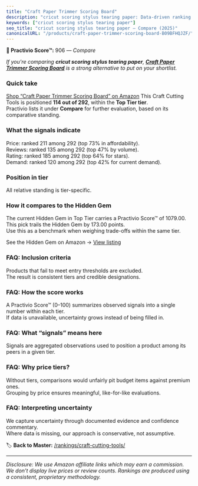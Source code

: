 ```yaml
---
title: "Craft Paper Trimmer Scoring Board"
description: "cricut scoring stylus tearing paper: Data-driven ranking using the Practivio Score™. Positioned by quality, value, demand, findability, momentum."
keywords: ["cricut scoring stylus tearing paper"]
seo_title: "cricut scoring stylus tearing paper — Compare (2025)"
canonicalURL: "/products/craft-paper-trimmer-scoring-board-B09BFHQJZF/"
---
```


**🛒 Practivio Score™:** 906 — _Compare_


*If you're comparing **cricut scoring stylus tearing paper**, **[Craft Paper Trimmer Scoring Board](https://www.amazon.com/dp/B09BFHQJZF?tag=practivio-20)** is a strong alternative to put on your shortlist.*
### Quick take
[Shop “Craft Paper Trimmer Scoring Board” on Amazon](https://www.amazon.com/dp/B09BFHQJZF?tag=practivio-20)
This Craft Cutting Tools is positioned **114 out of 292**, within the **Top Tier tier**.  
Practivio lists it under **Compare** for further evaluation, based on its comparative standing.

### What the signals indicate
Price: ranked 211 among 292 (top 73% in affordability).  
Reviews: ranked 135 among 292 (top 47% by volume).  
Rating: ranked 185 among 292 (top 64% for stars).  
Demand: ranked 120 among 292 (top 42% for current demand).

### Position in tier
All relative standing is tier-specific.

### How it compares to the Hidden Gem
The current Hidden Gem in Top Tier carries a Practivio Score™ of 1079.00.  
This pick trails the Hidden Gem by 173.00 points.  
Use this as a benchmark when weighing trade-offs within the same tier.  

See the Hidden Gem on Amazon → [View listing](https://www.amazon.com/dp/B016LDV41S?tag=practivio-20)

### FAQ: Inclusion criteria
Products that fail to meet entry thresholds are excluded.  
The result is consistent tiers and credible designations.

### FAQ: How the score works
A Practivio Score™ (0–100) summarizes observed signals into a single number within each tier.  
If data is unavailable, uncertainty grows instead of being filled in.

### FAQ: What “signals” means here
Signals are aggregated observations used to position a product among its peers in a given tier.

### FAQ: Why price tiers?
Without tiers, comparisons would unfairly pit budget items against premium ones.  
Grouping by price ensures meaningful, like-for-like evaluations.

### FAQ: Interpreting uncertainty
We capture uncertainty through documented evidence and confidence commentary.  
Where data is missing, our approach is conservative, not assumptive.

<!-- Missing template for Compare/CompareWithinPriceClass -->


🏷️ **Back to Master:** [/rankings/craft-cutting-tools/](/rankings/craft-cutting-tools/)

---
_Disclosure: We use Amazon affiliate links which may earn a commission. We don’t display live prices or review counts. Rankings are produced using a consistent, proprietary methodology._
